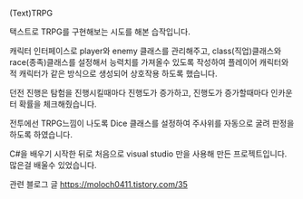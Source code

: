 (Text)TRPG

택스트로 TRPG를 구현해보는 시도를 해본 습작입니다.

캐릭터 인터페이스로 player와 enemy 클래스를 관리해주고, 
class(직업)클래스와 race(종족)클래스를 설정해서 능력치를 가져올수 있도록 작성하여
플레이어 캐릭터와 적 캐릭터가 같은 방식으로 생성되어 상호작용 하도록 했습니다.

던전 진행은 탐험을 진행시킬때마다 진행도가 증가하고, 진행도가 증가할때마다 인카운터 확률을 체크해줬습니다.

전투에선 TRPG느낌이 나도록 Dice 클래스를 설정하여 주사위를 자동으로 굴려 판정을 하도록 하였습니다.

C#을 배우기 시작한 뒤로 처음으로 visual studio 만을 사용해 만든 프로젝트입니다. 많은걸 배울수 있었습니다.

관련 블로그 글
https://moloch0411.tistory.com/35
